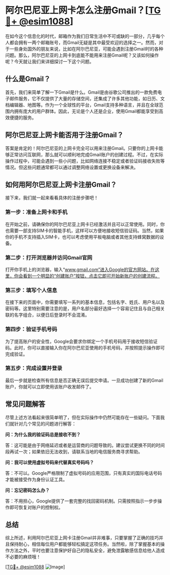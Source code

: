 # 阿尔巴尼亚上网卡怎么注册Gmail？[[TG💪+ @esim1088](https://t.me/s/esim1088)]

在如今这个信息化的时代，邮箱作为我们日常生活中不可或缺的一部分，几乎每个人都会拥有一两个邮箱账号，而Gmail无疑是其中最受欢迎的选择之一。然而，对于一些身处国外的朋友来说，比如在阿尔巴尼亚，可能会遇到注册Gmail时的各种问题。那么，阿尔巴尼亚的上网卡到底能不能用来注册Gmail呢？又该如何操作呢？今天就让我们来详细探讨一下这个问题。

## 什么是Gmail？

首先，我们来简单了解一下Gmail是什么。Gmail是由谷歌公司推出的一款免费电子邮件服务，它不仅提供了大量的存储空间，还集成了许多其他功能，如日历、文档编辑器、地图等。作为一个全球性的平台，Gmail支持多种语言，并且在全球范围内拥有庞大的用户群体。因此，无论是个人还是企业，使用Gmail都能享受到高效便捷的服务。

## 阿尔巴尼亚上网卡能否用于注册Gmail？

答案是肯定的！阿尔巴尼亚的上网卡完全可以用来注册Gmail。只要你的上网卡能够正常访问互联网，那么就可以顺利地完成Gmail账户的创建过程。不过，在实际操作过程中，可能会遇到一些小问题，比如网络连接不稳定或者验证码接收失败等情况。但这些问题通常都可以通过调整网络设置或更换设备来解决。

## 如何用阿尔巴尼亚上网卡注册Gmail？

接下来，我们就一起来看看具体的注册步骤吧！

### 第一步：准备上网卡和手机

在开始之前，请确保你的阿尔巴尼亚上网卡已经激活并且可以正常使用。同时，你也需要一部支持SIM卡的智能手机，这样可以方便地接收短信验证码。当然，如果你的手机不支持插入SIM卡，也可以考虑使用平板电脑或者其他支持蜂窝数据的设备。

### 第二步：打开浏览器并访问Gmail官网

打开你手机上的浏览器，输入“www.gmail.com”进入Google的官方网站。在这里，你会看到一个明显的“创建账户”按钮，点击它即可开始新账户的创建流程。

### 第三步：填写个人信息

在接下来的页面中，你需要填写一系列的基本信息，包括名字、姓氏、用户名以及密码等。这里特别需要注意的是，用户名部分最好选择一个容易记住且与自己相关联的名字组合，以便日后登录时不会混淆。

### 第四步：验证手机号码

为了提高账户的安全性，Google会要求你绑定一个手机号码用于接收短信验证码。此时，你可以直接输入你在阿尔巴尼亚使用的手机号码，并按照提示操作即可完成验证。

### 第五步：完成设置并登录

最后一步就是检查所有信息是否正确无误后提交申请。一旦成功创建了新的Gmail账户，你就可以立即使用该账户收发邮件了。

## 常见问题解答

尽管上述方法看起来很简单明了，但在实际操作中仍然可能存在一些疑问。下面我们就针对几个常见的问题进行解答：

**问：为什么我的验证码总是接收不到？**

答：这可能是由于网络延迟或者是运营商的问题导致的。建议尝试更换不同的时间段再试一次；如果依旧无法收到，请联系当地的电信服务商寻求帮助。

**问：我可以使用虚拟号码来代替真实号码吗？**

答：不可以。Google严格限制了虚拟号码的应用范围，只有真实的国际电话号码才能被接受作为身份认证工具。

**问：忘记密码怎么办？**

答：不用担心，Google提供了一套完整的找回密码机制。只需按照指示一步步操作即可恢复对账户的控制权。

## 总结

综上所述，利用阿尔巴尼亚上网卡注册Gmail并非难事，只要掌握了正确的技巧并且保持耐心，相信每位用户都能够轻松搞定这项任务。当然啦，除了掌握基本的操作方法之外，平时也要注意保护好自己的隐私安全，避免泄露敏感信息给他人造成不必要的麻烦哦！

[[TG💪+ @esim1088](https://t.me/s/esim1088) ![Image](https://i.postimg.cc/4NQfJmqS/Snipaste-2025-05-13-00-14-12.png)]